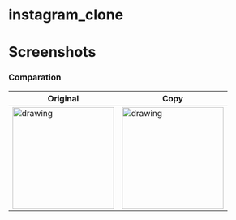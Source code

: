 # instagram_clone

# Screenshots

### Comparation


Original   | Copy
--------- | ------
<img src="https://lh3.googleusercontent.com/ax8T6S1hQHcbeznuNVvYk4uG5o1kMbBZMKksHHLfWKmWOzNtcfLjWj845xA4fh83g7o=w1360-h676-rw" title="source: imgur.com" alt="drawing" width="200" /> | <img src="https://i.imgur.com/BA5iseO.png" title="source: imgur.com" alt="drawing" width="200" />
